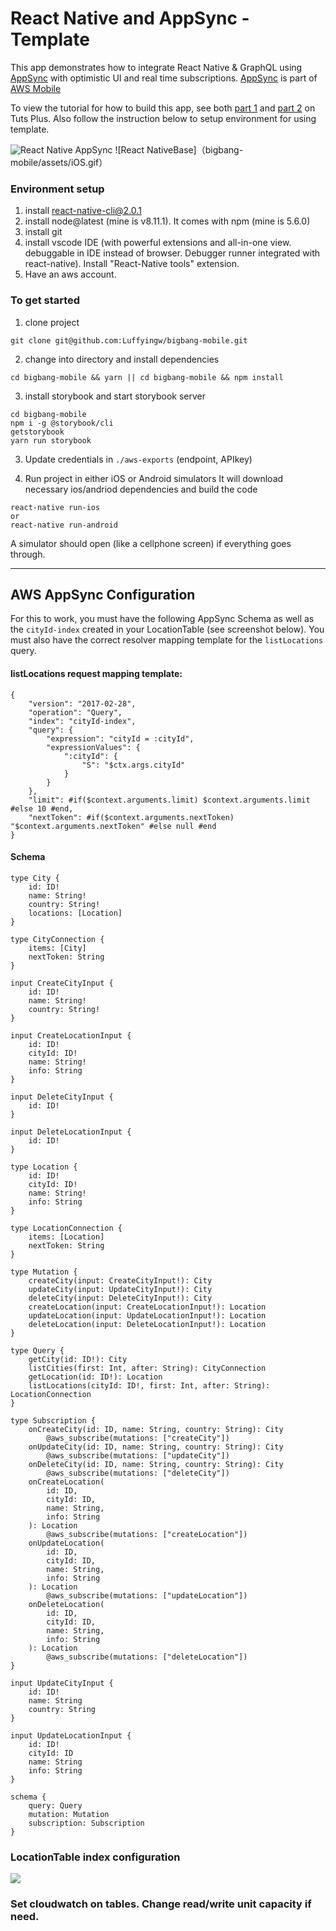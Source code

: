 # React Native and AppSync - Template

This app demonstrates how to integrate React Native & GraphQL using [AppSync](https://aws.amazon.com/appsync/) with optimistic UI and real time subscriptions.
[AppSync](https://aws.amazon.com/appsync/) is part of [AWS Mobile](https://aws.amazon.com/mobile/)

To view the tutorial for how to build this app, see both [part 1](https://code.tutsplus.com/tutorials/code-an-app-with-graphql-and-react-native--cms-30511) and [part 2](https://code.tutsplus.com/tutorials/code-an-app-with-graphql-react-native-and-aws-appsync-the-app--cms-30569) on Tuts Plus. Also follow the instruction below to setup environment for using template.

![React Native AppSync](https://i.imgur.com/X3zmWGS.jpg)
![React NativeBase]（bigbang-mobile/assets/iOS.gif）

### Environment setup
1. install react-native-cli@2.0.1
2. install node@latest (mine is v8.11.1). It comes with npm (mine is 5.6.0)
3. install git
4. install vscode IDE (with powerful extensions and all-in-one view. debuggable in IDE instead of browser. Debugger runner integrated with react-native). Install "React-Native tools" extension.
5. Have an aws account.


### To get started    

1. clone project    

```
git clone git@github.com:Luffyingw/bigbang-mobile.git
```

2. change into directory and install dependencies    

```
cd bigbang-mobile && yarn || cd bigbang-mobile && npm install
```

3. install storybook and start storybook server
```
cd bigbang-mobile
npm i -g @storybook/cli
getstorybook
yarn run storybook
```

3. Update credentials in `./aws-exports` (endpoint, APIkey)   

4. Run project in either iOS or Android simulators 
It will download necessary ios/andriod dependencies and build the code
```
react-native run-ios 
or
react-native run-android
```
A simulator should open (like a cellphone screen) if everything goes through.


___



## AWS AppSync Configuration   

For this to work, you must have the following AppSync Schema as well as the `cityId-index` created in your LocationTable (see screenshot below). You must also have the correct resolver mapping template for the `listLocations` query.

#### listLocations request mapping template:    

```
{
    "version": "2017-02-28",
    "operation": "Query",
    "index": "cityId-index",
    "query": {
        "expression": "cityId = :cityId",
        "expressionValues": {
            ":cityId": {
                "S": "$ctx.args.cityId"
            }
        }
    },
    "limit": #if($context.arguments.limit) $context.arguments.limit #else 10 #end,
    "nextToken": #if($context.arguments.nextToken) "$context.arguments.nextToken" #else null #end
}
```

#### Schema    

```
type City {
	id: ID!
	name: String!
	country: String!
	locations: [Location]
}

type CityConnection {
	items: [City]
	nextToken: String
}

input CreateCityInput {
	id: ID!
	name: String!
	country: String!
}

input CreateLocationInput {
	id: ID!
	cityId: ID!
	name: String!
	info: String
}

input DeleteCityInput {
	id: ID!
}

input DeleteLocationInput {
	id: ID!
}

type Location {
	id: ID!
	cityId: ID!
	name: String!
	info: String
}

type LocationConnection {
	items: [Location]
	nextToken: String
}

type Mutation {
	createCity(input: CreateCityInput!): City
	updateCity(input: UpdateCityInput!): City
	deleteCity(input: DeleteCityInput!): City
	createLocation(input: CreateLocationInput!): Location
	updateLocation(input: UpdateLocationInput!): Location
	deleteLocation(input: DeleteLocationInput!): Location
}

type Query {
	getCity(id: ID!): City
	listCities(first: Int, after: String): CityConnection
	getLocation(id: ID!): Location
	listLocations(cityId: ID!, first: Int, after: String): LocationConnection
}

type Subscription {
	onCreateCity(id: ID, name: String, country: String): City
		@aws_subscribe(mutations: ["createCity"])
	onUpdateCity(id: ID, name: String, country: String): City
		@aws_subscribe(mutations: ["updateCity"])
	onDeleteCity(id: ID, name: String, country: String): City
		@aws_subscribe(mutations: ["deleteCity"])
	onCreateLocation(
		id: ID,
		cityId: ID,
		name: String,
		info: String
	): Location
		@aws_subscribe(mutations: ["createLocation"])
	onUpdateLocation(
		id: ID,
		cityId: ID,
		name: String,
		info: String
	): Location
		@aws_subscribe(mutations: ["updateLocation"])
	onDeleteLocation(
		id: ID,
		cityId: ID,
		name: String,
		info: String
	): Location
		@aws_subscribe(mutations: ["deleteLocation"])
}

input UpdateCityInput {
	id: ID!
	name: String
	country: String
}

input UpdateLocationInput {
	id: ID!
	cityId: ID
	name: String
	info: String
}

schema {
	query: Query
	mutation: Mutation
	subscription: Subscription
}
```

### LocationTable index configuration

![](https://i.imgur.com/W05xPFo.png)

### Set cloudwatch on tables. Change read/write unit capacity if need.
